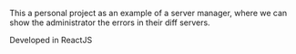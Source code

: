 This a personal project as an example of a server manager, where we can show the administrator the errors in their diff servers.

Developed in ReactJS
